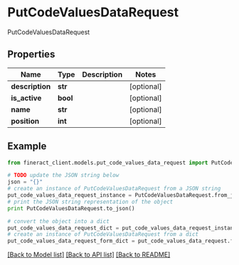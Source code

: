 # PutCodeValuesDataRequest

PutCodeValuesDataRequest

## Properties

Name | Type | Description | Notes
------------ | ------------- | ------------- | -------------
**description** | **str** |  | [optional] 
**is_active** | **bool** |  | [optional] 
**name** | **str** |  | [optional] 
**position** | **int** |  | [optional] 

## Example

```python
from fineract_client.models.put_code_values_data_request import PutCodeValuesDataRequest

# TODO update the JSON string below
json = "{}"
# create an instance of PutCodeValuesDataRequest from a JSON string
put_code_values_data_request_instance = PutCodeValuesDataRequest.from_json(json)
# print the JSON string representation of the object
print PutCodeValuesDataRequest.to_json()

# convert the object into a dict
put_code_values_data_request_dict = put_code_values_data_request_instance.to_dict()
# create an instance of PutCodeValuesDataRequest from a dict
put_code_values_data_request_form_dict = put_code_values_data_request.from_dict(put_code_values_data_request_dict)
```
[[Back to Model list]](../README.md#documentation-for-models) [[Back to API list]](../README.md#documentation-for-api-endpoints) [[Back to README]](../README.md)


